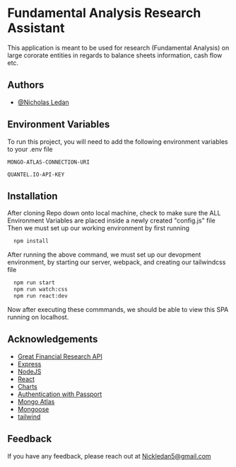 
# Fundamental Analysis Research Assistant

This application is meant to be used for research (Fundamental Analysis) on large cororate entities in regards to balance sheets information, cash flow etc.


## Authors

- [@Nicholas Ledan](https://github.com/Ledan-bot)


## Environment Variables

To run this project, you will need to add the following environment variables to your .env file

`MONGO-ATLAS-CONNECTION-URI`

`QUANTEL.IO-API-KEY`


## Installation

After cloning Repo down onto local machine, check to make sure the ALL Environment Variables are placed inside a newly created "config.js" file
Then we must set up our working environment by first running

```bash
  npm install
```
After running the above command, we must set up our devopment environment, by starting our server, webpack, and creating our tailwindcss file

```bash
  npm run start
  npm run watch:css
  npm run react:dev
````

Now after executing these commmands, we should be able to view this SPA running on localhost.
## Acknowledgements

 - [Great Financial Research API](https://quantel.io/)
 - [Express](https://expressjs.com)
 - [NodeJS](https://bulldogjob.com/news/449-how-to-write-a-good-readme-for-your-github-project)
 - [React](https://reactjs.org)
 - [Charts](https://chartsjs.org)
 - [Authentication with Passport](https://passportjs.org)
 - [Mongo Atlas](https://mongodb.com/atlas)
 - [Mongoose](https://mongoosejs.com)
 - [tailwind](https://tailwindcss.com)
## Feedback

If you have any feedback, please reach out at Nickledan5@gmail.com

